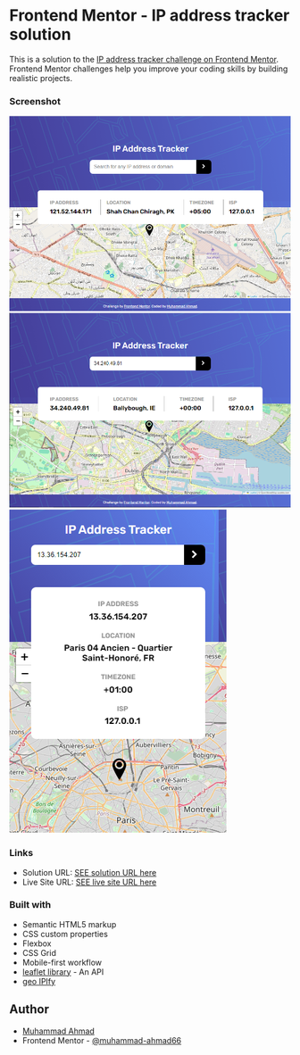 # Frontend Mentor - IP address tracker solution

This is a solution to the [IP address tracker challenge on Frontend Mentor](https://www.frontendmentor.io/challenges/ip-address-tracker-I8-0yYAH0). Frontend Mentor challenges help you improve your coding skills by building realistic projects.

### Screenshot

![](./onPageLoadView.PNG)
![](./desktopView.PNG)
![](./mobileView.PNG)

### Links

- Solution URL: [SEE solution URL here](https://github.com/muhammad-ahmad66/ip-address-tracker)
- Live Site URL: [SEE live site URL here](https://muhammad-ahmad66.github.io/ip-address-tracker/)

### Built with

- Semantic HTML5 markup
- CSS custom properties
- Flexbox
- CSS Grid
- Mobile-first workflow
- [leaflet library](https://leafletjs.com/) - An API
- [geo IPIfy](https://geo.ipify.org/)

## Author

- [Muhammad Ahmad](https://github.com/muhammad-ahmad66/)
- Frontend Mentor - [@muhammad-ahmad66](https://www.frontendmentor.io/profile/muhammad-ahmad66)
